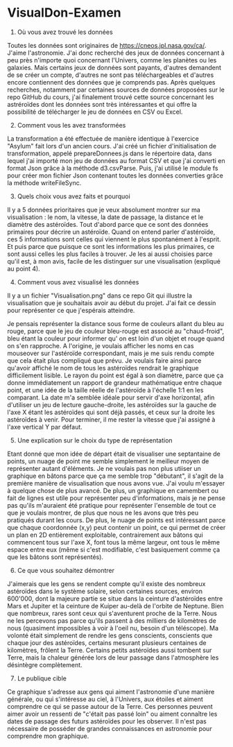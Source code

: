 # VisualDon-Examen

1. Où vous avez trouvé les données

Toutes les données sont originaires de https://cneos.jpl.nasa.gov/ca/.
J'aime l'astronomie. J'ai donc recherché des jeux de données concernant à peu près n'importe quoi concernant l'Univers, comme les planètes ou les galaxies. Mais certains jeux de données sont payants, d'autres demandent de se créer un compte, d'autres ne sont pas téléchargeables et d'autres encore contiennent des données que je comprends pas. Après quelques recherches, notamment par certaines sources de données proposées sur le repo GitHub du cours, j'ai finalement trouvé cette source concernant les astréroïdes dont les données sont très intéressantes et qui offre la possibilité de télécharger le jeu de données en CSV ou Excel.  

2. Comment vous les avez transformées

La transformation a été effectuée de manière identique à l'exercice "Asylum" fait lors d'un ancien cours.
J'ai créé un fichier d'initialisation de transformation, appelé prepareDonnees.js dans le répertoire data, dans lequel j'ai importé mon jeu de données au format CSV et que j'ai converti en format Json grâce à la méthode d3.csvParse. Puis, j'ai utilisé le module fs pour créer mon fichier Json contenant toutes les données converties grâce la méthode writeFileSync.

3. Quels choix vous avez faits et pourquoi

Il y a 5 données prioritaires que je veux absolument montrer sur ma visualisation : le nom, la vitesse, la date de passage, la distance et le diamètre des astéroïdes. Tout d'abord parce que ce sont des données primaires pour décrire un astéroïde. Quand on entend parler d'astéroïde, ces 5 informations sont celles qui viennent le plus spontanément à l'esprit. Et puis parce que puisque ce sont les informations les plus primaires, ce sont aussi celles les plus faciles à trouver. Je les ai aussi choisies parce qu'il est, à mon avis, facile de les distinguer sur une visualisation (expliqué au point 4).

4. Comment vous avez visualisé les données

Il y a un fichier "Visualisation.png" dans ce repo Git qui illustre la visualisation que je souhaitais avoir au début du projet. J'ai fait ce dessin pour représenter ce que j'espérais atteindre.

Je pensais représenter la distance sous forme de couleurs allant du bleu au rouge, parce que le jeu de couleur bleu-rouge est associé au "chaud-froid", bleu étant la couleur pour informer qu' on est loin d'un objet et rouge quand on s'en rapproche. A l'origine, je voulais afficher les noms en cas mouseover sur l'astéroïde correspondant, mais je me suis rendu compte que cela était plus compliqué que prévu. Je voulais faire ainsi parce qu'avoir affiché le nom de tous les astéroïdes rendrait le graphique difficilement lisible. Le rayon du point est égal à son diamètre, parce que ça donne immédiatement un rapport de grandeur mathématique entre chaque point, et une idée de la taille réelle de l'astéroïde à l'échelle 1:1 en les comparant. La date m'a semblée idéale pour servir d'axe horizontal, afin d'utiliser un jeu de lecture gauche-droite, les astéroïdes sur la gauche de l'axe X étant les astéroïdes qui sont déjà passés, et ceux sur la droite les astéroïdes à venir. Pour terminer, il me rester la vitesse que j'ai assigné à l'axe vertical Y par défaut.

5. Une explication sur le choix du type de représentation

Etant donné que mon idée de départ était de visualiser une septantaine de points, un nuage de point me semble simplement le meilleur moyen de représenter autant d'éléments. Je ne voulais pas non plus utiiser un graphique en bâtons parce que ça me semble trop "débutant", il s'agit de la première manière de visualisation que nous avons vue. J'ai voulu m'essayer à quelque chose de plus avancé. De plus, un graphique en camembert ou fait de lignes est utile pour représenter peu d'informations, mais je ne pense pas qu'ils m'auraient été pratique pour représenter l'ensemble de tout ce que je voulais montrer, de plus que nous ne les avons que très peu pratiqués durant les cours. De plus, le nuage de points est intéressant parce que chaque coordonnée (x,y) peut contenir un point, ce qui permet de créer un plan en 2D entièrement exploitable, contrairement aux bâtons qui commencent tous sur l'axe X, font tous la même largeur, ont tous le même espace entre eux (même si c'est modifiable, c'est basiquement comme ça que les bâtons sont représentés).

6. Ce que vous souhaitez démontrer

J'aimerais que les gens se rendent compte qu'il existe des nombreux astéroïdes dans le système solaire, selon certaines sources, environ 600'000, dont la majeure partie se situe dans la ceinture d'astéroïdes entre Mars et Jupiter et la ceinture de Kuiper au-delà de l'orbite de Neptune. Bien que nombreux, rares sont ceux qui s'aventurent proche de la Terre. Nous ne les percevons pas parce qu'ils passent à des milliers de kilomètres de nous (quasiment impossibles à voir à l'oeil nu, besoin d'un téléscope). Ma volonté était simplement de rendre les gens conscients, conscients que chaque jour des astéroïdes, certains mesurant plusieurs centaines de kilomètres, frôlent la Terre. Certains petits astéroïdes aussi tombent sur Terre, mais la chaleur générée lors de leur passage dans l'atmosphère les désintègre complètement.

7. Le publique cible

Ce graphique s'adresse aux gens qui aiment l'astronomie d'une manière générale, ou qui s'intéresse au ciel, à l'Univers, aux étoiles et aiment comprendre ce qui se passe autour de la Terre. Ces personnes peuvent aimer avoir un ressenti de "c'était pas passé loin" ou aiment connaître les dates de passage des futurs astéroïdes pour les observer. Il n'est pas nécessaire de posséder de grandes connaissances en astronomie pour comprendre mon graphique.